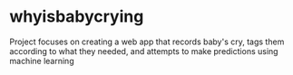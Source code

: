 # whyisbabycrying
Project focuses on creating a web app that records baby's cry, tags them according to what they needed, and attempts to make predictions using machine learning
